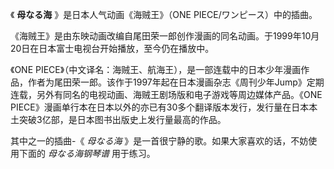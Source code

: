 

《 **母なる海** 》是日本人气动画《海贼王》（ONE PIECE/ワンピース）中的插曲。

《海贼王》是由东映动画改编自尾田荣一郎创作漫画的同名动画。于1999年10月20日在日本富士电视台开始播放，至今仍在播放中。

《ONE
PIECE》（中文译名：海贼王、航海王），是一部连载中的日本少年漫画作品，作者为尾田荣一郎。该作于1997年起在日本漫画杂志《周刊少年Jump》定期连载，另外有同名的电视动画、海贼王剧场版和电子游戏等周边媒体产品。《ONE
PIECE》漫画单行本在日本以外的亦已有30多个翻译版本发行，发行量在日本本土突破3亿部，是日本图书出版史上发行量最高的作品。

其中之一的插曲-《 _母なる海_ 》是一首很宁静的歌。如果大家喜欢的话，不妨使用下面的 _母なる海钢琴谱_ 用于练习。


